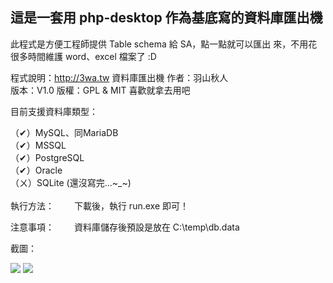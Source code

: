 這是一套用 php-desktop 作為基底寫的資料庫匯出機
-------------------------------------------------
此程式是方便工程師提供 Table schema 給 SA，點一點就可以匯出
來，不用花很多時間維護 word、excel 檔案了 :D


程式說明：http://3wa.tw 資料庫匯出機
作者：羽山秋人                      
版本：V1.0
版權：GPL & MIT 喜歡就拿去用吧

目前支援資料庫類型：

（✔）MySQL、同MariaDB <br>
（✔）MSSQL <br>
（✔）PostgreSQL <br>
（✔）Oracle <br>
（ㄨ）SQLite (還沒寫完...~_~) <br>
<br>
執行方法：
　　下載後，執行 run.exe 即可！

注意事項：
　　資料庫儲存後預設是放在 C:\temp\db.data

截圖：

<img src='http://3wa.tw/photo/small.php?w_size=900&compassion=85&file_name=users/shadow/20150414_161846_0.png'>

<img src='http://3wa.tw/photo/small.php?w_size=900&compassion=85&file_name=users/shadow/20150414_161846_1.png'>
